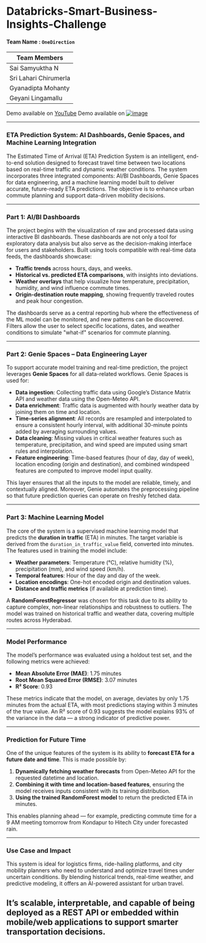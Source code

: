 # Databricks-Smart-Business-Insights-Challenge

#### Team Name : `OneDirection`

Team Members |
------------ |
Sai Samyuktha N |
Sri Lahari Chirumerla | 
Gyanadipta Mohanty |
Geyani Lingamallu |

Demo available on [YouTube](https://youtu.be/WyqRXaE4JNg?si=beZ8Pj4ZAurhc5lc)
Demo available on [![image](https://github.com/user-attachments/assets/246f6525-2601-4ab1-bc31-4566421ecb24)](https://youtu.be/WyqRXaE4JNg?si=beZ8Pj4ZAurhc5lc)

---

### **ETA Prediction System: AI Dashboards, Genie Spaces, and Machine Learning Integration**

The Estimated Time of Arrival (ETA) Prediction System is an intelligent, end-to-end solution designed to forecast travel time between two locations based on real-time traffic and dynamic weather conditions. The system incorporates three integrated components: AI/BI Dashboards, Genie Spaces for data engineering, and a machine learning model built to deliver accurate, future-ready ETA predictions. The objective is to enhance urban commute planning and support data-driven mobility decisions.

---

### **Part 1: AI/BI Dashboards**

The project begins with the visualization of raw and processed data using interactive BI dashboards. These dashboards are not only a tool for exploratory data analysis but also serve as the decision-making interface for users and stakeholders. Built using tools compatible with real-time data feeds, the dashboards showcase:

* **Traffic trends** across hours, days, and weeks.
* **Historical vs. predicted ETA comparisons**, with insights into deviations.
* **Weather overlays** that help visualize how temperature, precipitation, humidity, and wind influence commute times.
* **Origin-destination route mapping**, showing frequently traveled routes and peak hour congestion.

The dashboards serve as a central reporting hub where the effectiveness of the ML model can be monitored, and new patterns can be discovered. Filters allow the user to select specific locations, dates, and weather conditions to simulate "what-if" scenarios for commute planning.

---

### **Part 2: Genie Spaces – Data Engineering Layer**

To support accurate model training and real-time prediction, the project leverages **Genie Spaces** for all data-related workflows. Genie Spaces is used for:

* **Data ingestion**: Collecting traffic data using Google’s Distance Matrix API and weather data using the Open-Meteo API.
* **Data enrichment**: Traffic data is augmented with hourly weather data by joining them on time and location.
* **Time-series alignment**: All records are resampled and interpolated to ensure a consistent hourly interval, with additional 30-minute points added by averaging surrounding values.
* **Data cleaning**: Missing values in critical weather features such as temperature, precipitation, and wind speed are imputed using smart rules and interpolation.
* **Feature engineering**: Time-based features (hour of day, day of week), location encoding (origin and destination), and combined windspeed features are computed to improve model input quality.

This layer ensures that all the inputs to the model are reliable, timely, and contextually aligned. Moreover, Genie automates the preprocessing pipeline so that future prediction queries can operate on freshly fetched data.

---

### **Part 3: Machine Learning Model**

The core of the system is a supervised machine learning model that predicts the **duration in traffic** (ETA) in minutes. The target variable is derived from the `duration_in_traffic_value` field, converted into minutes. The features used in training the model include:

* **Weather parameters**: Temperature (°C), relative humidity (%), precipitation (mm), and wind speed (km/h).
* **Temporal features**: Hour of the day and day of the week.
* **Location encodings**: One-hot encoded origin and destination values.
* **Distance and traffic metrics** (if available at prediction time).

A **RandomForestRegressor** was chosen for this task due to its ability to capture complex, non-linear relationships and robustness to outliers. The model was trained on historical traffic and weather data, covering multiple routes across Hyderabad.

---

### **Model Performance**

The model’s performance was evaluated using a holdout test set, and the following metrics were achieved:

* **Mean Absolute Error (MAE)**: 1.75 minutes
* **Root Mean Squared Error (RMSE)**: 3.07 minutes
* **R² Score**: 0.93

These metrics indicate that the model, on average, deviates by only 1.75 minutes from the actual ETA, with most predictions staying within 3 minutes of the true value. An R² score of 0.93 suggests the model explains 93% of the variance in the data — a strong indicator of predictive power.

---

### **Prediction for Future Time**

One of the unique features of the system is its ability to **forecast ETA for a future date and time**. This is made possible by:

1. **Dynamically fetching weather forecasts** from Open-Meteo API for the requested datetime and location.
2. **Combining it with time and location-based features**, ensuring the model receives inputs consistent with its training distribution.
3. **Using the trained RandomForest model** to return the predicted ETA in minutes.

This enables planning ahead — for example, predicting commute time for a 9 AM meeting tomorrow from Kondapur to Hitech City under forecasted rain.

---

### **Use Case and Impact**

This system is ideal for logistics firms, ride-hailing platforms, and city mobility planners who need to understand and optimize travel times under uncertain conditions. By blending historical trends, real-time weather, and predictive modeling, it offers an AI-powered assistant for urban travel.

It’s scalable, interpretable, and capable of being deployed as a REST API or embedded within mobile/web applications to support smarter transportation decisions.
---
